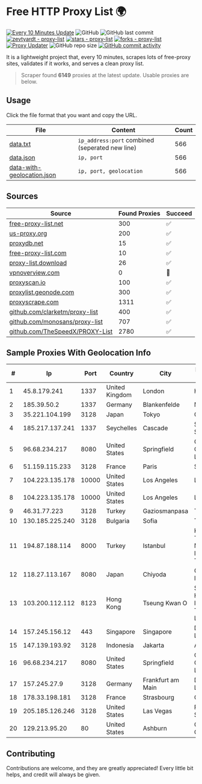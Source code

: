 
# Free HTTP Proxy List 🌍

[![Every 10 Minutes Update](https://github.com/mertguvencli/http-proxy-list/actions/workflows/main.yml/badge.svg?branch=main)](https://github.com/mertguvencli/http-proxy-list/actions/workflows/main.yml)
![GitHub](https://img.shields.io/github/license/mertguvencli/http-proxy-list)
![GitHub last commit](https://img.shields.io/github/last-commit/mertguvencli/http-proxy-list)
[![zevtyardt - proxy-list](https://img.shields.io/static/v1?label=zevtyardt&message=proxy-list&color=blue&logo=github)](https://github.com/zevtyardt/proxy-list "Go to GitHub repo")
[![stars - proxy-list](https://img.shields.io/github/stars/zevtyardt/proxy-list?style=social)](https://github.com/zevtyardt/proxy-list)
[![forks - proxy-list](https://img.shields.io/github/forks/zevtyardt/proxy-list?style=social)](https://github.com/zevtyardt/proxy-list)
[![Proxy Updater](https://github.com/zevtyardt/proxy-list/workflows/Proxy%20Updater/badge.svg)](https://github.com/zevtyardt/proxy-list/actions?query=workflow:"Proxy+Updater")
![GitHub repo size](https://img.shields.io/github/repo-size/zevtyardt/proxy-list)
[![GitHub commit activity](https://img.shields.io/github/commit-activity/m/zevtyardt/proxy-list?logo=commits)](https://github.com/zevtyardt/proxy-list/commits/main)

It is a lightweight project that, every 10 minutes, scrapes lots of free-proxy sites, validates if it works, and serves a clean proxy list.

> Scraper found **6149** proxies at the latest update. Usable proxies are below.

## Usage

Click the file format that you want and copy the URL.

|File|Content|Count|
|----|-------|-----|
|[data.txt](https://raw.githubusercontent.com/mertguvencli/http-proxy-list/main/proxy-list/data.txt)|`ip_address:port` combined (seperated new line)|566|
|[data.json](https://raw.githubusercontent.com/mertguvencli/http-proxy-list/main/proxy-list/data.json)|`ip, port`|566|
|[data-with-geolocation.json](https://raw.githubusercontent.com/mertguvencli/http-proxy-list/main/proxy-list/data-with-geolocation.json)|`ip, port, geolocation`|566|

## Sources

|Source|Found Proxies|Succeed|
|------|-------------|-------|
|[free-proxy-list.net](https://free-proxy-list.net)|300|✅|
|[us-proxy.org](https://www.us-proxy.org)|200|✅|
|[proxydb.net](http://proxydb.net)|15|✅|
|[free-proxy-list.com](https://free-proxy-list.com/?page=&port=&type%5B%5D=http&type%5B%5D=https&up_time=0&search=Search)|10|✅|
|[proxy-list.download](https://www.proxy-list.download/HTTP)|26|✅|
|[vpnoverview.com](https://vpnoverview.com/privacy/anonymous-browsing/free-proxy-servers)|0|🚫|
|[proxyscan.io](https://www.proxyscan.io)|100|✅|
|[proxylist.geonode.com](https://proxylist.geonode.com/api/proxy-list?limit=300&page=1&sort_by=lastChecked&sort_type=desc&protocols=http,https)|300|✅|
|[proxyscrape.com](https://api.proxyscrape.com/v2/?request=displayproxies&protocol=http&timeout=10000&country=all&ssl=all&anonymity=all)|1311|✅|
|[github.com/clarketm/proxy-list](https://raw.githubusercontent.com/clarketm/proxy-list/master/proxy-list-raw.txt)|400|✅|
|[github.com/monosans/proxy-list](https://raw.githubusercontent.com/monosans/proxy-list/main/proxies/http.txt)|707|✅|
|[github.com/TheSpeedX/PROXY-List](https://raw.githubusercontent.com/TheSpeedX/PROXY-List/master/http.txt)|2780|✅|


## Sample Proxies With Geolocation Info

|#|Ip|Port|Country|City|Internet Service Provider|
|-|--|----|-------|----|-------------------------|
|1|45.8.179.241|1337|United Kingdom|London|Hostland LLC|
|2|185.39.50.2|1337|Germany|Blankenfelde|NETZNUTZ|
|3|35.221.104.199|3128|Japan|Tokyo|Google LLC|
|4|185.217.137.241|1337|Seychelles|Cascade|Stallion Network Services Limited|
|5|96.68.234.217|8080|United States|Springfield|Comcast Cable Communications, LLC|
|6|51.159.115.233|3128|France|Paris|SCALEWAY|
|7|104.223.135.178|10000|United States|Los Angeles|LayerHost|
|8|104.223.135.178|10000|United States|Los Angeles|LayerHost|
|9|46.31.77.223|3128|Turkey|Gaziosmanpasa|Talha Bogaz|
|10|130.185.225.240|3128|Bulgaria|Sofia|Telepoint Ltd|
|11|194.87.188.114|8000|Turkey|Istanbul|Kadir Huseyin Tezcan Nosspeed Internet Teknolojileri|
|12|118.27.113.167|8080|Japan|Chiyoda|GMO Internet, Inc.|
|13|103.200.112.112|8123|Hong Kong|Tseung Kwan O|Shanghai Huajuan Information Technology Co., Ltd.|
|14|157.245.156.12|443|Singapore|Singapore|DigitalOcean, LLC|
|15|147.139.193.92|3128|Indonesia|Jakarta|Alibaba.com LLC|
|16|96.68.234.217|8080|United States|Springfield|Comcast Cable Communications, LLC|
|17|157.245.27.9|3128|Germany|Frankfurt am Main|DigitalOcean, LLC|
|18|178.33.198.181|3128|France|Strasbourg|OVH SAS|
|19|205.185.126.246|3128|United States|Las Vegas|FranTech Solutions|
|20|129.213.95.20|80|United States|Ashburn|Oracle Corporation|



## Contributing

Contributions are welcome, and they are greatly appreciated! Every
little bit helps, and credit will always be given.

